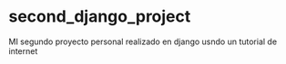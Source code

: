# second_django_project
MI segundo proyecto personal realizado en django usndo un tutorial de internet
